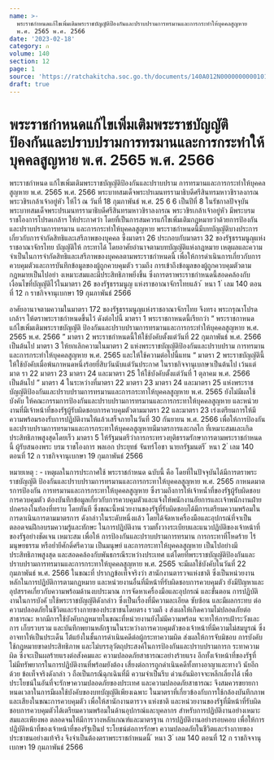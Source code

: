 ```yaml
---
name: >-
  พระราชกำหนดแก้ไขเพิ่มเติมพระราชบัญญัติป้องกันและปราบปรามการทรมานและการกระทำให้บุคคลสูญหาย
  พ.ศ. 2565 พ.ศ. 2566
date: '2023-02-18'
category: ก
volume: 140
section: 12
page: 1
source: 'https://ratchakitcha.soc.go.th/documents/140A012N0000000000101.pdf'
draft: true
---
```


# พระราชกำหนดแก้ไขเพิ่มเติมพระราชบัญญัติป้องกันและปราบปรามการทรมานและการกระทำให้บุคคลสูญหาย พ.ศ. 2565 พ.ศ. 2566

พระราชกำหนด แก้ไขเพิ่มเติมพระราชบัญญัติป้องกันและปราบปราม การทรมานและการกระทำให้บุคคลสูญหาย พ.ศ. 2565 พ.ศ. 2566 พระบาทสมเด็จพระปรเมนทรรามาธิบดีศรีสินทรมหาวชิราลงกรณ พระวชิรเกล้าเจ้าอยู่หัว ให้ไว้ ณ วันที่ 18 กุมภาพันธ์ พ.ศ. 25 6 6 เป็นปีที่ 8 ในรัชกาลปัจจุบัน พระบาทสมเด็จพระปรเมนทรรามาธิบดีศรีสินทรมหาวชิราลงกรณ พระวชิรเกล้าเจ้าอยู่หัว มีพระบรมราชโองการโปรดเกล้าฯ ให้ประกาศว่า โดยที่เป็นการสมควรแก้ไขเพิ่มเติมกฎหมายว่าด้วยการป้องกันและปราบปรามการทรมาน และการกระทำให้บุคคลสูญหาย พระราชกำหนดนี้มีบทบัญญัติบางประการเกี่ยวกับการจำกัดสิทธิและเสรีภาพของบุคคล ซึ่งมาตรา 26 ประกอบกับมาตรา 32 ของรัฐธรรมนูญแห่งราชอาณาจักรไทย บัญญัติให้ กระทาได้ โดยอาศัยอำนาจตามบทบัญญัติแห่งกฎหมาย เหตุผลและความจำเป็นในการจำกัดสิทธิและเสรีภาพของบุคคลตามพระราชกำหนดนี้ เพื่อให้การดำเนินการเกี่ยวกับการควบคุมตัวและการบันทึกข้อมูลของผู้ถูกควบคุมตัว รวมถึง การเข้าถึงข้อมูลของผู้ถูกควบคุมตัวตามกฎหมายเป็นไปอย่า งเหมาะสมและมีประสิทธิภาพยิ่งขึ้น ซึ่งการตราพระราชกำหนดนี้สอดคล้องกับเงื่อนไขที่บัญญัติไว้ในมาตรา 26 ของรัฐธรรมนูญ แห่งราชอาณาจักรไทยแล้ว ้ หนา 1 ่ เลม 140 ตอนที่ 12 ก ราชกิจจานุเบกษา 19 กุมภาพันธ์ 2566

อาศัยอานาจตามความในมาตรา 172 ของรัฐธรรมนูญแห่งราชอาณาจักรไทย จึงทรง พระกรุณาโปรดเกล้าฯ ให้ตราพระราชกำหนดขึ้นไว้ ดังต่อไปนี้ มาตรา 1 พระราชกาหนดนี้เรียกว่า “ พระราชกาหนดแก้ไขเพิ่มเติมพระราชบัญญัติ ป้องกันและปราบปรามการทรมานและการกระทำให้บุคคลสูญหาย พ.ศ. 2565 พ.ศ. 2566 ” มาตรา 2 พระราชกำหนดนี้ให้ใช้บังคับตั้งแต่วันที่ 22 กุมภาพันธ์ พ.ศ. 2566 เป็นต้นไป มาตรา 3 ให้ยกเลิกความในมาตรา 2 แห่งพระราชบัญญัติป้องกันและปราบปราม การทรมานและการกระทำให้บุคคลสูญหาย พ.ศ. 2565 และให้ใช้ความต่อไปนี้แทน “ มาตรา 2 พระราชบัญญัตินี้ให้ใช้บังคับเมื่อพ้นกาหนดหนึ่งร้อยยี่สิบวันนับแต่วันประกาศ ในราชกิจจานุเบกษาเป็นต้นไป เว้นแต่มาต รา 22 มาตรา 23 มาตรา 24 และมาตรา 25 ให้ใช้บังคับตั้งแต่วันที่ 1 ตุลาคม พ.ศ. 2566 เป็นต้นไป ” มาตรา 4 ในระหว่างที่มาตรา 22 มาตรา 23 มาตรา 24 และมาตรา 25 แห่งพระราชบัญญัติป้องกันและปราบปรามการทรมานและการกระทาให้บุคคลสูญหาย พ.ศ. 2565 ยังไม่มีผลใช้บังคับ ให้คณะกรรมการป้องกันและปราบปรามการทรมานและการกระทาให้บุคคลสูญหาย และหน่วยงานที่มีเจ้าหน้าที่ของรัฐผู้รับผิดชอบการควบคุมตัวตามมาตรา 22 และมาตรา 23 เร่งเตรียมการให้มีความพร้อมรองรับการปฏิบัติงานให้แล้วเสร็จภายในวันที่ 30 กันยายน พ.ศ. 2566 เพื่อให้การป้องกันและปราบปรามการทรมานและการกระทาให้บุคคลสูญหายมีมาตรการและกลไก ที่เหมาะสมและเกิดประสิทธิภาพสูงสุดโดยเร็ว มาตรา 5 ให้รัฐมนตรีว่าการกระทรวงยุติธรรมรักษาการตามพระราชกำหนดนี้ ผู้รับสนองพระ บรม ราชโองการ พลเอก ประยุทธ์ จันทร์โอชา นายกรัฐมนตรี ้ หนา 2 ่ เลม 140 ตอนที่ 12 ก ราชกิจจานุเบกษา 19 กุมภาพันธ์ 2566

หมายเหตุ : - เหตุผลในการประกาศใช้ พระราชกำหนด ฉบับนี้ คือ โดยที่ในปัจจุบันได้มีการตราพระราชบัญญัติ ป้องกันและปราบปรามการทรมานและการกระทาให้บุคคลสูญหาย พ.ศ. 2565 กาหนดมาตรการป้องกัน การทรมานและการกระทาให้บุคคลสูญหาย ซึ่งรวมถึงการให้เจ้าหน้ำที่ของรัฐผู้รับผิดชอบการควบคุมตัว ต้องบันทึกข้อมูลเกี่ยวกับการควบคุมตัวและแจ้งให้พนักงานอัยการและเจ้าพนักงานฝ่ายปกครองในท้องที่ทราบ โดยทันที ซึ่งขณะนี้หน่วยงานของรัฐที่รับผิดชอบได้มีการเตรียมความพร้อมในการดาเนินการตามมาตรการ ดังกล่าวในระดับหนึ่งแล้ว โดยได้จัดหาเครื่องมือและอุปกรณ์ที่จาเป็น ตลอดจนฝึกอบรมความรู้และทักษะ ในการปฏิบัติงาน รวมทั้งวางระเบียบและแนวปฏิบัติของเจ้าหน้าที่ของรัฐอย่างชัดเจน เหมาะสม เพื่อให้ การป้องกันและปราบปรามการทรมาน การกระทาที่โหดร้าย ไร้มนุษยธรรม หรือย่ำยีศักดิ์ศรีความ เป็นมนุษย์ และการกระทาให้บุคคลสูญหาย เป็นไปอย่างมีประสิทธิภาพสูงสุด และสอดคล้องกับพันธกรณีระหว่างประเทศ แต่โดยที่พระราชบัญญัติป้องกันและปราบปรามการทรมานและการกระทาให้บุคคลสูญหาย พ.ศ. 2565 จะมีผลใช้บังคับในวันที่ 22 กุมภาพันธ์ พ.ศ. 2566 ในขณะที่ ปรากฏข้อเท็จจริงว่า สานักงานตารวจแห่งชาติ ซึ่งเป็นหน่วยงานหลักในการปฏิบัติการตามกฎหมาย และหน่วยงานอื่นที่มีหน้าที่รับผิดชอบการควบคุมตัว ยังมีปัญหาและอุปสรรคเกี่ยวกับความพร้อมด้านงบประมาณ การจัดหาเครื่องมือและอุปกรณ์ และขั้นตอน การปฏิบัติงานในการบังคั บใช้พระราชบัญญัติดังกล่าว ซึ่งเป็นเรื่องที่มีความละเอียด ซับซ้อน และมีผลกระทบ ต่อความปลอดภัยในชีวิตและร่างกายของประชาชนโดยตรง รวมถึ ง ส่งผลให้เกิดความไม่ปลอดภัยต่อสาธารณะ หากมีการใช้บังคับกฎหมายในขณะที่หน่วยงานยังไม่มีความพร้อม จะทาให้การเฝ้าระวังและการ เก็บรวบรวม และบันทึกพยานหลักฐานในระหว่างการควบคุมตัวของเจ้าหน้าที่มีความไม่สมบูรณ์ ซึ่งอาจทาให้เป็นประเด็น โต้แย้งในชั้นการดำเนินคดีต่อผู้กระทาความผิด ส่งผลให้การจับมิชอบ การบังคับใช้กฎหมายขาดประสิทธิภาพ และไม่บรรลุวัตถุประสงค์ในการป้องกันและปราบปรามการก ระทาความผิด ซึ่งจะเป็นผลร้ายแรงต่อสังคมและ ความปลอดภัยสาธารณะอย่างร้ายแรง อีกทั้งเจ้าหน้าที่ของรัฐที่ไม่มีทรัพยากรในการปฏิบัติงานที่พร้อมยังต้อง เสี่ยงต่อการถูกดำเนินคดีทั้งทางอาญาและทางวิ นัยอีกด้วย ข้อเท็จจริงดังกล่า ว ถือเป็นกรณีฉุกเฉินที่มี ความจำเป็นรีบ ด่วนอันมิอาจจะหลีกเลี่ยงได้ เพื่อประโยชน์ในอันที่จะรักษาความปลอดภัยของประเทศ และความปลอดภัยสาธารณะ จึงสมควรขยายกาหนดเวลาในการมีผลใช้บังคับของบทบัญญัติเพียงเฉพาะ ในมาตราที่เกี่ยวข้องกับการใช้กล้องบันทึกภาพและเสียงในขณะการควบคุมตัว เพื่อให้สานักงานตารวจ แห่งชาติ และหน่วยงานของรัฐที่มีหน้าที่รับผิดชอบการควบคุมตัวได้เตรียมความพร้อมในด้านอุปกรณ์และบุคลากร สำหรับการปฏิบัติงานอย่างเหมาะสมและเพียงพอ ตลอดจนให้มีการวางหลักเกณฑ์และมาตรฐาน การปฏิบัติงานอย่างรอบคอบ เพื่อให้การปฏิบัติหน้าที่ของเจ้าหน้าที่ของรัฐเป็นป ระโยชน์ต่อการรักษา ความปลอดภัยในชีวิตและร่างกายของประชาชนอย่างแท้จริง จึงจำเป็นต้องตราพระราชกำหนดนี้ ้ หนา 3 ่ เลม 140 ตอนที่ 12 ก ราชกิจจานุเบกษา 19 กุมภาพันธ์ 2566
